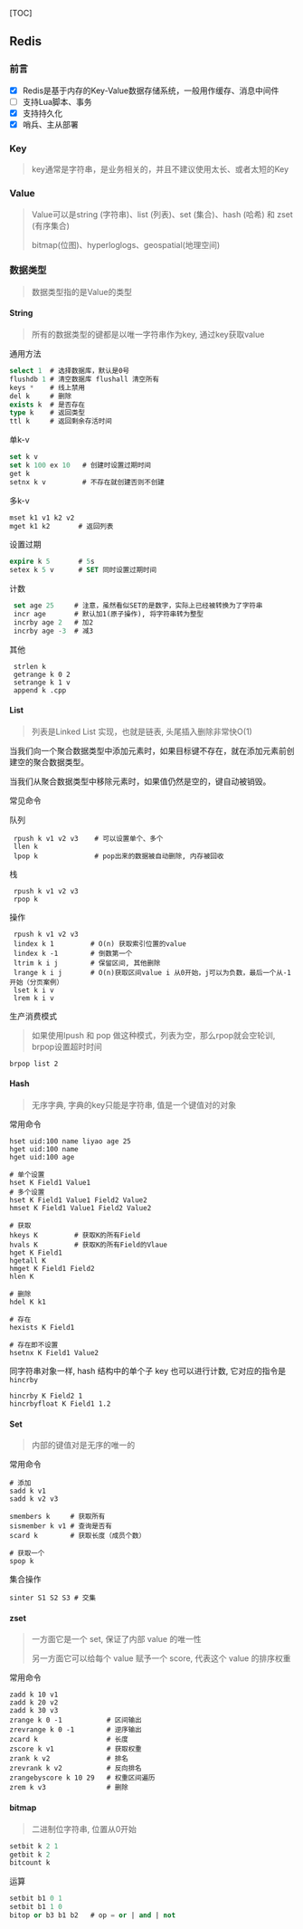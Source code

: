 [TOC]

## Redis

### 前言

- [x] Redis是基于内存的Key-Value数据存储系统，一般用作缓存、消息中间件
- [ ] 支持Lua脚本、事务
- [x] 支持持久化
- [x] 哨兵、主从部署

### Key

> key通常是字符串，是业务相关的，并且不建议使用太长、或者太短的Key

### Value

> Value可以是string (字符串)、list (列表)、set (集合)、hash (哈希) 和 zset (有序集合)
>
> bitmap(位图)、hyperloglogs、geospatial(地理空间)

### 数据类型

> 数据类型指的是Value的类型

#### String

> 所有的数据类型的键都是以唯一字符串作为key, 通过key获取value

通用方法

~~~sql
select 1  # 选择数据库，默认是0号
flushdb 1 # 清空数据库 flushall 清空所有
keys *    # 线上禁用
del k	  # 删除
exists k  # 是否存在
type k    # 返回类型
ttl	k	  # 返回剩余存活时间
~~~

单k-v

```sql
set k v
set k 100 ex 10   # 创建时设置过期时间
get k
setnx k v 		  # 不存在就创建否则不创建
```

多k-v

```sql
mset k1 v1 k2 v2
mget k1 k2  	 # 返回列表
```

设置过期

```sql
expire k 5  	 # 5s
setex k 5 v		 # SET 同时设置过期时间
```

计数

```sql
 set age 25		# 注意，虽然看似SET的是数字，实际上已经被转换为了字符串
 incr age       # 默认加1(原子操作), 将字符串转为整型
 incrby age 2   # 加2
 incrby age -3  # 减3
```

其他

```
 strlen k
 getrange k 0 2
 setrange k 1 v
 append k .cpp
```

#### List

> 列表是Linked List 实现，也就是链表, 头尾插入删除非常快O(1)

当我们向一个聚合数据类型中添加元素时，如果目标键不存在，就在添加元素前创建空的聚合数据类型。

当我们从聚合数据类型中移除元素时，如果值仍然是空的，键自动被销毁。

常见命令

队列

```mysql
 rpush k v1 v2 v3	 # 可以设置单个、多个 
 llen k
 lpop k				 # pop出来的数据被自动删除, 内存被回收
```

栈

```mysql
 rpush k v1 v2 v3
 rpop k
```

操作

```mysql
 rpush k v1 v2 v3
 lindex k 1   		# O(n) 获取索引位置的value
 lindex k -1  		# 倒数第一个
 ltrim k i j  		# 保留区间, 其他删除
 lrange k i j 		# O(n)获取区间value i 从0开始，j可以为负数，最后一个从-1开始（分页案例）
 lset k i v
 lrem k i v
```

生产消费模式

> 如果使用lpush 和 pop 做这种模式，列表为空，那么rpop就会空轮训, brpop设置超时时间

~~~mysql
brpop list 2
~~~

#### Hash

> 无序字典, 字典的key只能是字符串, 值是一个键值对的对象

常用命令

```mysql
hset uid:100 name liyao age 25
hget uid:100 name
hget uid:100 age
 
# 单个设置
hset K Field1 Value1
# 多个设置
hset K Field1 Value1 Field2 Value2
hmset K Field1 Value1 Field2 Value2

# 获取
hkeys K 		# 获取K的所有Field
hvals K			# 获取K的所有Field的Vlaue
hget K Field1
hgetall K
hmget K Field1 Field2
hlen K

# 删除
hdel K k1

# 存在
hexists K Field1

# 存在即不设置
hsetnx K Field1 Value2
```

同字符串对象一样, hash 结构中的单个子 key 也可以进行计数, 它对应的指令是 `hincrby`

```
hincrby K Field2 1
hincrbyfloat K Field1 1.2
```

#### Set

> 内部的键值对是无序的唯一的

常用命令

```mysql
# 添加
sadd k v1
sadd k v2 v3

smembers k     # 获取所有
sismember k v1 # 查询是否有
scard k        # 获取长度（成员个数）

# 获取一个
spop k       
```

集合操作

~~~mysql
sinter S1 S2 S3 # 交集
~~~

#### zset

> 一方面它是一个 set, 保证了内部 value 的唯一性
>
> 另一方面它可以给每个 value 赋予一个 score, 代表这个 value 的排序权重

常用命令

```mysql
zadd k 10 v1
zadd k 20 v2
zadd k 30 v3
zrange k 0 -1    		# 区间输出
zrevrange k 0 -1 		# 逆序输出
zcard k          		# 长度
zscore k v1      		# 获取权重
zrank k v2       		# 排名
zrevrank k v2    		# 反向排名
zrangebyscore k 10 29   # 权重区间遍历
zrem k v3        		# 删除
```

#### bitmap

> 二进制位字符串, 位置从0开始

~~~sql
setbit k 2 1
getbit k 2
bitcount k
~~~

运算

~~~sql
setbit b1 0 1
setbit b1 1 0
bitop or b3 b1 b2	# op = or | and | not 
~~~